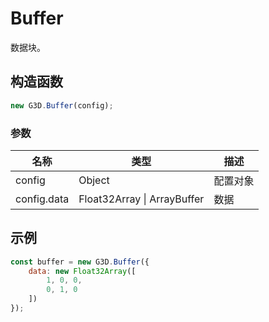 # Buffer

数据块。

## 构造函数

```javascript
new G3D.Buffer(config);
```

### 参数

| 名称          | 类型                        | 描述                                                        |
| ------------- | --------------------------- | ----------------------------------------------------------- |
| config        | Object                      | 配置对象                                                    |
| config.data   | Float32Array \| ArrayBuffer | 数据                                                        |

## 示例

```javascript
const buffer = new G3D.Buffer({
    data: new Float32Array([
        1, 0, 0, 
        0, 1, 0
    ])
});
```

